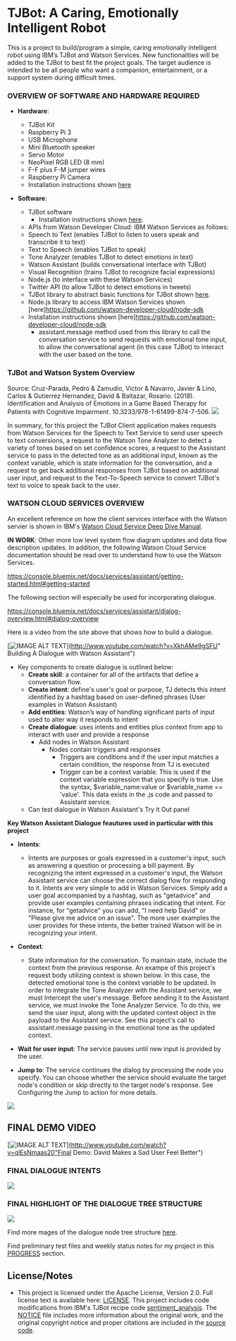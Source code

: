 # TJBot: A Caring, Emotionally Intelligent Robot

This is a project to build/program a simple, caring emotionally intelligent robot using IBM’s TJBot and Watson Services. New functionalities will be added to the TJBot to best fit the project goals. The target audience is intended to be all people who want a companion, entertainment, or a support system during difficult times.

### OVERVIEW OF SOFTWARE AND HARDWARE REQUIRED

* **Hardware**: 
  * TJBot Kit
  * Raspberry Pi 3
  * USB Microphone
  * Mini Bluetooth speaker
  * Servo Motor
  * NeoPixel RGB LED (8 mm)
  * F-F plus F-M jumper wires
  * Raspberry Pi Camera
  * Installation instructions shown [here](https://github.com/ibmtjbot/tjbot)
  
* **Software**:  
  * TJBot software
    * Installation instructions shown [here](https://github.com/ibmtjbot/tjbot). 
  * APIs from Watson Developer Cloud: IBM Watson Services as follows: 
  * Speech to Text (enables TJBot to listen to users speak and transcribe it to text)
  * Text to Speech (enables TJBot to speak)
  * Tone Analyzer (enables TJBot to detect emotions in text)
  * Watson Assistant (builds conversational interface with TJBot)
  * Visual Recognition (trains TJBot to recognize facial expressions) 
  * Node.js (to interface with these Watson Services)
  * Twitter API (to allow TJBot to detect emotions in tweets)
  * TJBot library to abstract basic functions for TJBot shown [here](https://github.com/ibmtjbot/tjbotlib). 
  * Node.js library to access IBM Watson Services shown [here]https://github.com/watson-developer-cloud/node-sdk
  * Installation instructions shown [here]https://github.com/watson-developer-cloud/node-sdk
    * assistant.message method used from this library to call the conversation service to send requests with emotional tone input, to allow the conversational agent (in this case TJBot) to interact with the user based on the tone. 

### TJBot and Watson System Overview

Source: Cruz-Parada, Pedro & Zamudio, Victor & Navarro, Javier & Lino, Carlos & Gutierrez Hernandez, David & Baltazar, Rosario. (2018). Identification and Analysis of Emotions in a Game Based Therapy for Patients with Cognitive Impairment. 10.3233/978-1-61499-874-7-506. 
![](references/tjbotWatson.png)

In summary, for this project the TJBot Client application makes requests from Watson Services for the Speech to Text Service to send user speech to text conversions, a request to the Watson Tone Analyzer to detect a variety of tones based on set confidence scores, a request to the Assistant service to pass in the detected tone as an additional input, known as the context variable, which is state information for the conversation, and a request to get back additional responses from TJBot based on additional user input, and request to the Text-To-Speech service to convert TJBot's text to voice to speak back to the user. 

### WATSON CLOUD SERVICES OVERVIEW

An excellent reference on how the client services interface with the Watson servier is shown in IBM's [Watson Cloud Service Deep Dive Manual](https://github.com/vnoelifant/tjbot-caring/blob/master/references/wcs_deepdive.pdf). 

 **IN WORK**: Other more low level system flow diagram updates and data flow description updates. 
In addition, the following Watson Cloud Service documentation should be read over to understand how to use the Watson Services. 

https://console.bluemix.net/docs/services/assistant/getting-started.html#getting-started

The following section will especially be used for incorporating dialogue. 

https://console.bluemix.net/docs/services/assistant/dialog-overview.html#dialog-overview

Here is a video from the site above that shows how to build a dialogue. 

[![IMAGE ALT TEXT](http://img.youtube.com/vi/XkhAMe9gSFU/0.jpg)](http://www.youtube.com/watch?v=XkhAMe9gSFU" Building A Dialogue with Watson Assistant")


* Key components to create dialogue is outlined below:
    +  **Create skill**: a container for all of the artifacts that define a conversation flow.
    +  **Create intent**: define's user's goal or purpose, TJ detects this intent identified by a hashtag based on user-defined phrases (User examples in Watson Assistant)
    +  **Add entities**: Watson’s way of handling significant parts of input used to alter way it responds to intent
    +  **Create dialogue**: uses intents and entities plus context from app to interact with user and provide a response
        *  Add nodes in Watson Assistant
            -  Nodes contain triggers and responses
                +  Triggers are conditions and if the user input matches a certain condition, the response from TJ is executed 
                +  Trigger can be a context variable.  This is used if the context variable expression that you specify is true. Use the syntax, $variable_name:value or $variable_name == 'value'. This data exists in the .js code and passed to Assistant service. 
    + Can test dialogue in Watson Assistant's Try it Out panel


**Key Watson Assistant Dialogue feautures used in particular with this project**

  * **Intents**:
    * Intents are purposes or goals expressed in a customer's input, such as answering a question or processing a bill payment. By recognizing the intent expressed in a customer's input, the Watson Assistant service can choose the correct dialog flow for responding to it. Intents are very simple to add in Watson Services. Simply add a user goal accompanied by a hashtag, such as "getadvice" and provide user examples containing phrases indicating that intent. For instance, for "getadvice" you can add, "I need help David" or "Please give me advice on an issue". The more user examples the user provides for these intents, the better trained Watson will be in recognizing your intent. 

  * **Context**:
    * State information for the conversation. To maintain state, include the context from the previous response. An exampe of this project's request body utilizing context is shown below. In this case, the detected emotional tone is the context variable to be updated.  In order to integrate the Tone Analyzer with the Assistant service, we must Intercept the user's message. Before sending it to the Assistant service, we must invoke the Tone Analyzer Service. To do this, we send the user input, along with the updated context object in the payload to the Assistant service. See this project's call to assistant.message passing in the emotional tone as the updated context. 

  * **Wait for user input**: The service pauses until new input is provided by the user.

  *  **Jump to**: The service continues the dialog by processing the node you specify. You can choose whether the service should evaluate the target node's condition or skip directly to the target node's response. See Configuring the Jump to action for more details.

![](references/context_code.png)
 


## FINAL DEMO VIDEO
 [![IMAGE ALT TEXT](http://img.youtube.com/vi/qlEsNmaas20/0.jpg)](http://www.youtube.com/watch?v=qlEsNmaas20"Final Demo: David Makes a Sad User Feel Better")



### FINAL DIALOGUE INTENTS

![](screenshots/Final_Demo/sadToHappyDialogue_intents.png)

### FINAL HIGHLIGHT OF THE DIALOGUE TREE STRUCTURE

![](screenshots/Final_Demo/sadToHappyDialogue_3.png)

 Find more mages of the dialogue node tree structure [here](https://github.com/vnoelifant/tjbot-caring/tree/master/screenshots). 

 Find preliminary test files and weekly status notes for my project in this [PROGRESS](https://github.com/vnoelifant/tjbot-caring/blob/master/PROGRESS.md) section.


## License/Notes
 * This project is licensed under the Apache License, Version 2.0. Full license text is available here: [LICENSE](./LICENSE.txt). This project includes code modifications from IBM's TJBot recipe code [sentiment_analysis](https://github.com/ibmtjbot/tjbot/blob/master/recipes/sentiment_analysis/sentiment.js). The [NOTICE](./NOTICE.txt) file includes more information about the original work, and the original copyright notice and proper citations are included in the [source code](./tj_human_interact.js). 
